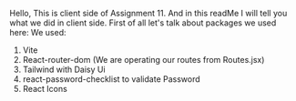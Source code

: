 Hello, This is client side of Assignment 11. And in this readMe I will tell you what we did in client side. First of all let's talk about packages we used here:
We used: 
1. Vite
2. React-router-dom (We are operating our routes from Routes.jsx)
3. Tailwind with Daisy Ui
4. react-password-checklist to validate Password
5. React Icons

